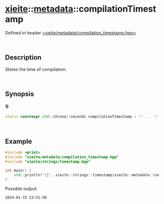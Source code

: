 # [xieite](../../xieite.md)\:\:[metadata](../../metadata.md)\:\:compilationTimestamp
Defined in header [<xieite/metadata/compilation_timestamp.hpp>](../../../include/xieite/metadata/compilation_timestamp.hpp)

&nbsp;

## Description
Stores the time of compilation.

&nbsp;

## Synopsis
#### 1)
```cpp
static constexpr std::chrono::seconds compilationTimestamp = /* ... */;
```

&nbsp;

## Example
```cpp
#include <print>
#include "xieite/metadata/compilation_timestamp.hpp"
#include "xieite/strings/timestamp.hpp"

int main() {
    std::println("{}", xieite::strings::timestamp(xieite::metadata::compilationTimestamp));
}
```
Possible output:
```
2024-01-15 23:51:50
```
